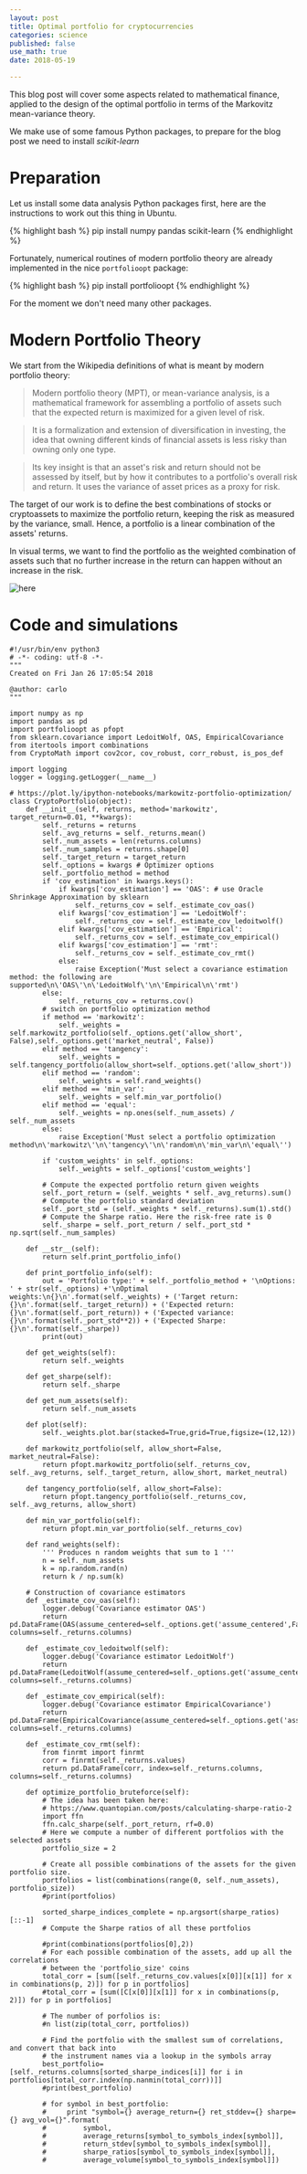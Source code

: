 ```yaml
---
layout: post
title: Optimal portfolio for cryptocurrencies
categories: science
published: false
use_math: true
date: 2018-05-19

---
```


This blog post will cover some aspects related to mathematical finance, applied to the design of the optimal portfolio in terms of the Markovitz mean-variance theory.

We make use of some famous Python packages, to prepare for the blog post we need to install *scikit-learn*

# Preparation
Let us install some data analysis Python packages first, here are the instructions to work out this thing in Ubuntu.

{% highlight bash %}
pip install numpy pandas scikit-learn
{% endhighlight %}

Fortunately, numerical routines of modern portfolio theory are already implemented in the nice `portfolioopt` package:

{% highlight bash %}
pip install portfolioopt
{% endhighlight %}

For the moment we don't need many other packages.

# Modern Portfolio Theory
We start from the Wikipedia definitions of what is meant by modern portfolio theory:

> Modern portfolio theory (MPT), or mean-variance analysis, is a mathematical framework for assembling a portfolio of assets such that the expected return is maximized for a given level of risk. 

> It is a formalization and extension of diversification in investing, the idea that owning different kinds of financial assets is less risky than owning only one type. 

> Its key insight is that an asset's risk and return should not be assessed by itself, but by how it contributes to a portfolio's overall risk and return. It uses the variance of asset prices as a proxy for risk.

The target of our work is to define the best combinations of stocks or cryptoassets to maximize the portfolio return, keeping the risk as measured by the variance, small.
Hence, a portfolio is a linear combination of the assets' returns.


In visual terms, we want to find the portfolio as the weighted combination of assets such that no further increase in the return can happen without an increase in the risk.

![here](https://uk.scalable.capital/images/3x3i7a9xgm11/2s6len2dpSIM46oGkEQQ4A/5cb73a8b6812dc4b5a0621b57c6c3788/makowitz_efficient_frontier_hd-2.png)


# Code and simulations
	#!/usr/bin/env python3
	# -*- coding: utf-8 -*-
	"""
	Created on Fri Jan 26 17:05:54 2018

	@author: carlo
	"""

	import numpy as np
	import pandas as pd
	import portfolioopt as pfopt
	from sklearn.covariance import LedoitWolf, OAS, EmpiricalCovariance
	from itertools import combinations
	from CryptoMath import cov2cor, cov_robust, corr_robust, is_pos_def

	import logging
	logger = logging.getLogger(__name__)

	# https://plot.ly/ipython-notebooks/markowitz-portfolio-optimization/
	class CryptoPortfolio(object):
	    def __init__(self, returns, method='markowitz', target_return=0.01, **kwargs):
	        self._returns = returns
	        self._avg_returns = self._returns.mean()
	        self._num_assets = len(returns.columns)
	        self._num_samples = returns.shape[0]
	        self._target_return = target_return
	        self._options = kwargs # Optimizer options
	        self._portfolio_method = method
	        if 'cov_estimation' in kwargs.keys():
	            if kwargs['cov_estimation'] == 'OAS': # use Oracle Shrinkage Approximation by sklearn
	                self._returns_cov = self._estimate_cov_oas()
	            elif kwargs['cov_estimation'] == 'LedoitWolf':
	                self._returns_cov = self._estimate_cov_ledoitwolf()
	            elif kwargs['cov_estimation'] == 'Empirical':
	                self._returns_cov = self._estimate_cov_empirical()
	            elif kwargs['cov_estimation'] == 'rmt':
	                self._returns_cov = self._estimate_cov_rmt()
	            else:
	                raise Exception('Must select a covariance estimation method: the following are supported\n\'OAS\'\n\'LedoitWolf\'\n\'Empirical\n\'rmt')
	        else:
	            self._returns_cov = returns.cov()
	        # switch on portfolio optimization method
	        if method == 'markowitz':
	            self._weights = self.markowitz_portfolio(self._options.get('allow_short', False),self._options.get('market_neutral', False))
	        elif method == 'tangency':
	            self._weights = self.tangency_portfolio(allow_short=self._options.get('allow_short'))
	        elif method == 'random':
	            self._weights = self.rand_weights()
	        elif method == 'min_var':
	            self._weights = self.min_var_portfolio()
	        elif method == 'equal':
	            self._weights = np.ones(self._num_assets) / self._num_assets
	        else:
	            raise Exception('Must select a portfolio optimization method\n\'markowitz\'\n\'tangency\'\n\'random\n\'min_var\n\'equal\'')

	        if 'custom_weights' in self._options:
	            self._weights = self._options['custom_weights']

	        # Compute the expected portfolio return given weights
	        self._port_return = (self._weights * self._avg_returns).sum()
	        # Compute the portfolio standard deviation
	        self._port_std = (self._weights * self._returns).sum(1).std()
	        # Compute the Sharpe ratio. Here the risk-free rate is 0
	        self._sharpe = self._port_return / self._port_std * np.sqrt(self._num_samples)

	    def __str__(self):
	        return self.print_portfolio_info()

	    def print_portfolio_info(self):
	        out = 'Portfolio type:' + self._portfolio_method + '\nOptions: ' + str(self._options) +'\nOptimal weights:\n{}\n'.format(self._weights) + ('Target return: {}\n'.format(self._target_return)) + ('Expected return: {}\n'.format(self._port_return)) + ('Expected variance: {}\n'.format(self._port_std**2)) + ('Expected Sharpe: {}\n'.format(self._sharpe))
	        print(out)

	    def get_weights(self):
	        return self._weights

	    def get_sharpe(self):
	        return self._sharpe

	    def get_num_assets(self):
	        return self._num_assets

	    def plot(self):
	        self._weights.plot.bar(stacked=True,grid=True,figsize=(12,12))

	    def markowitz_portfolio(self, allow_short=False, market_neutral=False):
	        return pfopt.markowitz_portfolio(self._returns_cov, self._avg_returns, self._target_return, allow_short, market_neutral)

	    def tangency_portfolio(self, allow_short=False):
	        return pfopt.tangency_portfolio(self._returns_cov, self._avg_returns, allow_short)

	    def min_var_portfolio(self):
	        return pfopt.min_var_portfolio(self._returns_cov)

	    def rand_weights(self):
	        ''' Produces n random weights that sum to 1 '''
	        n = self._num_assets
	        k = np.random.rand(n)
	        return k / np.sum(k)

	    # Construction of covariance estimators
	    def _estimate_cov_oas(self):
	        logger.debug('Covariance estimator OAS')
	        return pd.DataFrame(OAS(assume_centered=self._options.get('assume_centered',False)).fit(self._returns).covariance_,index=self._returns.columns, columns=self._returns.columns)

	    def _estimate_cov_ledoitwolf(self):
	        logger.debug('Covariance estimator LedoitWolf')
	        return pd.DataFrame(LedoitWolf(assume_centered=self._options.get('assume_centered',False)).fit(self._returns).covariance_,index=self._returns.columns, columns=self._returns.columns)
	        
	    def _estimate_cov_empirical(self):
	        logger.debug('Covariance estimator EmpiricalCovariance')
	        return pd.DataFrame(EmpiricalCovariance(assume_centered=self._options.get('assume_centered',False)).fit(self._returns).covariance_,index=self._returns.columns, columns=self._returns.columns)

	    def _estimate_cov_rmt(self):
	        from finrmt import finrmt
	        corr = finrmt(self._returns.values)
	        return pd.DataFrame(corr, index=self._returns.columns, columns=self._returns.columns)

	    def optimize_portfolio_bruteforce(self):
	        # The idea has been taken here:
	        # https://www.quantopian.com/posts/calculating-sharpe-ratio-2
	        import ffn
	        ffn.calc_sharpe(self._port_return, rf=0.0)
	        # Here we compute a number of different portfolios with the selected assets
	        portfolio_size = 2

	        # Create all possible combinations of the assets for the given portfolio size.
	        portfolios = list(combinations(range(0, self._num_assets), portfolio_size))
	        #print(portfolios)

	        sorted_sharpe_indices_complete = np.argsort(sharpe_ratios)[::-1] 
	        # Compute the Sharpe ratios of all these portfolios

	        #print(combinations(portfolios[0],2))
	        # For each possible combination of the assets, add up all the correlations
	        # between the 'portfolio_size' coins
	        total_corr = [sum([self._returns_cov.values[x[0]][x[1]] for x in combinations(p, 2)]) for p in portfolios]
	        #total_corr = [sum([C[x[0]][x[1]] for x in combinations(p, 2)]) for p in portfolios]

	        # The number of porfolios is:
	        #n list(zip(total_corr, portfolios))

	        # Find the portfolio with the smallest sum of correlations, and convert that back into  
	        # the instrument names via a lookup in the symbols array  
	        best_portfolio=[self._returns.columns[sorted_sharpe_indices[i]] for i in portfolios[total_corr.index(np.nanmin(total_corr))]]
	        #print(best_portfolio)

	        # for symbol in best_portfolio:  
	        #     print "symbol={} average_return={} ret_stddev={} sharpe={} avg_vol={}".format(  
	        #         symbol,  
	        #         average_returns[symbol_to_symbols_index[symbol]],  
	        #         return_stdev[symbol_to_symbols_index[symbol]],  
	        #         sharpe_ratios[symbol_to_symbols_index[symbol]],  
	        #         average_volume[symbol_to_symbols_index[symbol]])  

